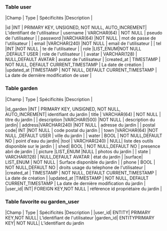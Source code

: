  ### Table user

|Champ  | Type | Spécificités |Description |

|id |INT  | PRIMARY KEY, UNSIGNED, NOT NULL, AUTO_INCREMENT| L’identifiant de l'utilisateur
| username | VARCHAR(64) | NOT NULL | pseudo de l'utilisateur |
| password |VARCHAR(64)  |NOT NULL  | mot de passe de l'utilisateur |
| email |VARCHAR(240)  |NOT NULL  | email de l'utilisateur |
| tel |INT  |NOT NULL  | te de l'utilisateur |
| role |LIST_ENUM|NOT NULL ,DEFAULT USER  | role de l'utilisateur  |
| avatar | VARCHAR(128) | NULL,DEFAULT AVATAR | avatar  de l'utilisateur |
|created_at | TIMESTAMP | NOT NULL, DEFAULT CURRENT_TIMESTAMP | La date de création |
 |updated_at |TIMESTAMP  | NOT NULL, DEFAULT CURRENT_TIMESTAMP | La date de dernière modification de user |

 ### Table garden

|Champ  | Type | Spécificités |Description |

|id_garden |INT  | PRIMARY KEY, UNSIGNED, NOT NULL, AUTO_INCREMENT| identifiant du jardin
| title | VARCHAR(64) | NOT NULL | titre du jardin |
| description |VARCHAR(500)  |NOT NULL  | description du jardin|
| address|VARCHAR(240)  |NOT NULL  | adresse du jardin |
| postal code| INT  |NOT NULL  | code postal du jardin |
| town |VARCHAR(64)  |NOT NULL ,DEFAULT USER  | ville du jardin  |
| water | BOOL | NOT NULL,DEFAULT NO | point d'eau du jardin|
|tool | VARCHAR(240) |  NULL| liste des outils disponible sur le jardin |
| shed| BOOL | NOT NULL,DEFAULT NO | presence abri de jardin  |
| picture |LIST_ENUM |NULL  | photos du jardin  |
| state | VARCHAR(128) | NULL,DEFAULT AVATAR | état du jardin |
|surface| LIST_ENUM | NOT NULL | Surface disponible du jardin |
| phone | BOOL | NOT NULL,DEFAULT NO | droits usage du telephone de l'utilisateur |
|created_at | TIMESTAMP | NOT NULL, DEFAULT CURRENT_TIMESTAMP | La date de création |
 |updated_at |TIMESTAMP  | NOT NULL, DEFAULT CURRENT_TIMESTAMP | La date de dernière modification du jardin |
|user_id| INT| FOREIGN KEY,NOT NULL | référence id propriétaire du jardin |

 ### Table favorite ou garden_user

|Champ  | Type | Spécificités |Description |
|user_id| ENTITY| PRIMARY KEY,NOT NULL| L’identifiant de l'utilisateur
|garden_id| ENTITYPRIMARY KEY| NOT NULL| L’identifiant du jardin
<!--stackedit_data:
eyJoaXN0b3J5IjpbLTQ4MTMyNjI4NCwtMTI3OTQwOTM0Myw2ND
c2MDM5MiwyMTIxOTUwNzg4LC0xMzMzMTU2ODAwLC01MzcyNjc2
NDUsMTA1ODUwNzg2NiwtODMyNTU3MjA1XX0=
-->